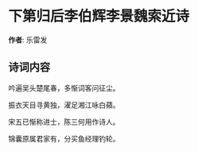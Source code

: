 # 下第归后李伯辉李景魏索近诗

**作者**: 乐雷发

## 诗词内容

吟遍吴头楚尾春，多惭词客问征尘。

振衣天目寻黄独，濯足湘江咏白蘋。

宋五已惭称进士，陈三何用作诗人。

锦囊原属君家有，分买鱼经理钓轮。

